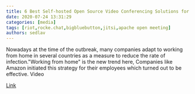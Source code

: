 ```yaml
---
title: 6 Best Self-hosted Open Source Video Conferencing Solutions for Companies And Remote Teams
date: 2020-07-24 13:31:29
categories: [media]
tags: [riot,rocke.chat,bigbluebutton,jitsi,apache open meeting]
authors: sedlav
---
```


Nowadays at the time of the outbreak, many companies adapt to working from home in several countries as a measure to reduce the rate of infection."Working from home" is the new trend here, Companies like Amazon initiated this strategy for their employees which turned out to be effective. Video

[Link](https://medevel.com/5-best-open-source-video-conferencing/)
